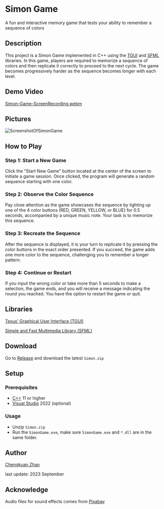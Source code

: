 
# Simon Game

A fun and interactive memory game that tests your ability to remember a sequence of colors

## Description

This project is a Simon Game implemented in C++ using the [TGUI](https://tgui.eu/) and [SFML](https://www.sfml-dev.org/) libraries. In this game, players are required to memorize a sequence of colors and then replicate it correctly to proceed to the next cycle. The game becomes progressively harder as the sequence becomes longer with each level.

## Demo Video


[Simon-Game-ScreenRecording.webm](https://github.com/user-attachments/assets/3105e9ef-4ffd-4854-b7f4-413e1f3829e9)


## Pictures
![ScreenshotOfSimonGame](https://github.com/user-attachments/assets/3efd337f-32f6-4c14-98e3-1e0d8de463e0)


## How to Play

### Step 1: Start a New Game
Click the "Start New Game" button located at the center of the screen to initiate a game session. Once clicked, the program will generate a random sequence starting with one color.

### Step 2: Observe the Color Sequence
Pay close attention as the game showcases the sequence by lighting up one of the 4 color buttons (RED, GREEN, YELLOW, or BLUE) for 0.5 seconds, accompanied by a unique music note. Your task is to memorize this sequence.

### Step 3: Recreate the Sequence
After the sequence is displayed, it is your turn to replicate it by pressing the color buttons in the exact order presented. If you succeed, the game adds one more color to the sequence, challenging you to remember a longer pattern.

### Step 4: Continue or Restart
If you input the wrong color or take more than 5 seconds to make a selection, the game ends, and you will receive a message indicating the round you reached. You have the option to restart the game or quit.

## Libraries

[Texus' Graphical User Interface (TGUI)](https://tgui.eu/)

[Simple and Fast Multimedia Library (SFML)](https://www.sfml-dev.org/)

## Download

Go to [Release](https://github.com/chengkuanz/SimonGame/releases) and download the latest `Simon.zip`

## Setup
### Prerequisites
- [C++](https://isocpp.org/) 11 or higher
- [Visual Studio](https://visualstudio.microsoft.com/) 2022 (optional)

### Usage

- Unzip `Simon.zip`
- Run the `SimonGame.exe`, make sure `SimonGame.exe` and `*.dll` are in the same folder.


## Author

[Chengkuan Zhao](https://github.com/chengkuanz) 

last update: 2023 September 

## Acknowledge

Audio files for sound effects comes from [Pixabay](https://pixabay.com/sound-effects/search/game/)



